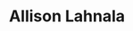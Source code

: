 ---
title: Allison Lahnala
search:
  - A Lahnala
  - Lahnala
  - Allie Lahnala
role: phd
group: current
image: images/team/allie_lahnala.jpg
github: alahnala
email: \{name\}.{surname}@uni-marburg.de
website: http://allielahnala.com/
twitter: AllieLahnala
---